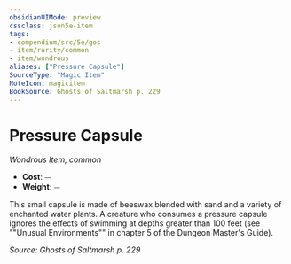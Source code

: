 ```yaml
---
obsidianUIMode: preview
cssclass: json5e-item
tags:
- compendium/src/5e/gos
- item/rarity/common
- item/wondrous
aliases: ["Pressure Capsule"]
SourceType: "Magic Item"
NoteIcon: magicitem
BookSource: Ghosts of Saltmarsh p. 229
---
```

# Pressure Capsule
*Wondrous Item, common*  

- **Cost**: ⏤
- **Weight**: ⏤

This small capsule is made of beeswax blended with sand and a variety of enchanted water plants. A creature who consumes a pressure capsule ignores the effects of swimming at depths greater than 100 feet (see ""Unusual Environments"" in chapter 5 of the Dungeon Master's Guide).

*Source: Ghosts of Saltmarsh p. 229*